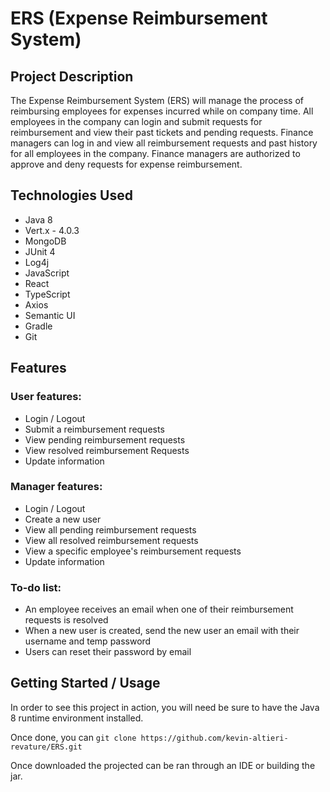 # ERS (Expense Reimbursement System)

## Project Description

The Expense Reimbursement System (ERS) will manage the process of reimbursing employees for expenses incurred while on company time. All employees in the company can login and submit requests for reimbursement and view their past tickets and pending requests. Finance managers can log in and view all reimbursement requests and past history for all employees in the company. Finance managers are authorized to approve and deny requests for expense reimbursement.

## Technologies Used

* Java 8
* Vert.x - 4.0.3
* MongoDB
* JUnit 4
* Log4j
* JavaScript
* React
* TypeScript
* Axios
* Semantic UI
* Gradle
* Git

## Features

### User features:
* Login / Logout
* Submit a reimbursement requests
* View pending reimbursement requests
* View resolved reimbursement Requests
* Update information

### Manager features:
* Login / Logout
* Create a new user
* View all pending reimbursement requests
* View all resolved reimbursement requests
* View a specific employee's reimbursement requests
* Update information

### To-do list:
* An employee receives an email when one of their reimbursement requests is resolved
* When a new user is created, send the new user an email with their username and temp password
* Users can reset their password by email

## Getting Started / Usage

In order to see this project in action, you will need be sure to have the Java 8 runtime environment installed.

Once done, you can `git clone https://github.com/kevin-altieri-revature/ERS.git`
    
Once downloaded the projected can be ran through an IDE or building the jar.
